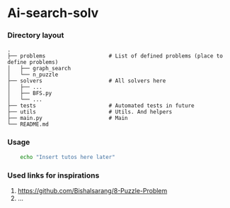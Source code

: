 # Ai-search-solv

### Directory layout

    .
    ├── problems                    # List of defined problems (place to define problems)
    │   ├── graph_search
    │   └── n_puzzle
    ├── solvers                     # All solvers here
    │   ├── ...
    │   ├── BFS.py
    │   └── ...
    ├── tests                       # Automated tests in future
    ├── utils                       # Utils. And helpers
    ├── main.py                     # Main
    └── README.md

### Usage
```bash
    echo "Insert tutos here later"
```

### Used links for inspirations

1. https://github.com/Bishalsarang/8-Puzzle-Problem
1. ...